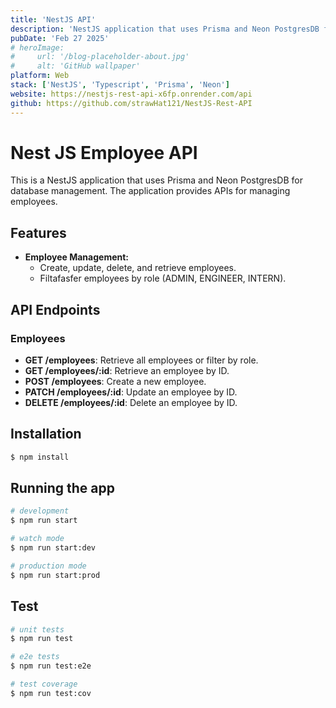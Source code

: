 ```yaml
---
title: 'NestJS API'
description: 'NestJS application that uses Prisma and Neon PostgresDB for database management. The application provides APIs for managing employees.'
pubDate: 'Feb 27 2025'
# heroImage:
#     url: '/blog-placeholder-about.jpg'
#     alt: 'GitHub wallpaper'
platform: Web
stack: ['NestJS', 'Typescript', 'Prisma', 'Neon']
website: https://nestjs-rest-api-x6fp.onrender.com/api
github: https://github.com/strawHat121/NestJS-Rest-API
---
```


# Nest JS Employee API

This is a NestJS application that uses Prisma and Neon PostgresDB for database management. The application provides APIs for managing employees.

## Features

- **Employee Management:**
  - Create, update, delete, and retrieve employees.
  - Filtafasfer employees by role (ADMIN, ENGINEER, INTERN).

## API Endpoints

### Employees

- **GET /employees**: Retrieve all employees or filter by role.
- **GET /employees/:id**: Retrieve an employee by ID.
- **POST /employees**: Create a new employee.
- **PATCH /employees/:id**: Update an employee by ID.
- **DELETE /employees/:id**: Delete an employee by ID.

## Installation

```bash
$ npm install
```

## Running the app

```bash
# development
$ npm run start

# watch mode
$ npm run start:dev

# production mode
$ npm run start:prod
```

## Test

```bash
# unit tests
$ npm run test

# e2e tests
$ npm run test:e2e

# test coverage
$ npm run test:cov
```
